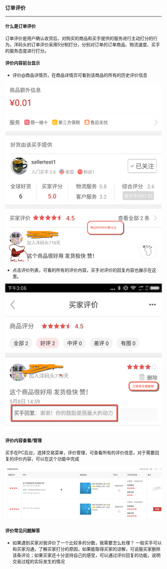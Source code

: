 ### 订单评价

---

#### 什么是订单评价

订单评价是用户确认收货后，对购买的商品和买手提供的服务进行主动打分的行为。洋码头的订单评价采用5分制打分，分别对订单的订单商品、物流速度、买手的服务态度进行打分。

#### 评价内容前台显示

* 评价@商品详情页，在商品详情页可看到该商品的所有的历史评价信息

![](/order-management/images/orderrate2.png)

* 点击评价列表，可看的所有的评价内容，买手对评价的回复内容也展示在这里。

![](/order-management/images/orderrate3.png)

#### 评价内容查看/管理

买手在PC后台，选择交易菜单，评价管理，可查看所有的评价信息，对于需要回复的评价内容，可以在这个功能中完成

![](/order-management/images/orderrate4.png)

#### 评价常见问题解答

* 如果遇到买家对我评价了一个比较多的分数，我需要怎么处理？
一般买手可以和买家沟通，了解买家打分的原因，如果能取得买家的谅解，可说服买家删除该条评论；如果买家还十分坚持自己的感受，可以通过评价回复的功能，说明交易过程的实际发生的情况



